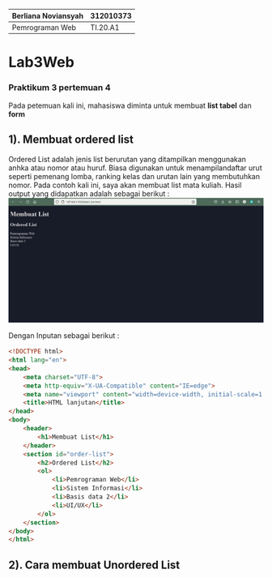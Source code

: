 |  Berliana Noviansyah  |  312010373  |
|-----------------------|-------------|
|    Pemrograman Web    |   TI.20.A1  |

# Lab3Web
### Praktikum 3 pertemuan 4

Pada petemuan kali ini, mahasiswa diminta untuk membuat **list tabel** dan **form**

## 1). Membuat ordered list

Ordered List adalah jenis list berurutan yang ditampilkan menggunakan anhka atau nomor atau huruf.
Biasa digunakan untuk menampilandaftar urut seperti pemenang lomba, ranking kelas dan urutan lain yang membutuhkan nomor.
Pada contoh kali ini, saya akan membuat list mata kuliah.
Hasil output yang didapatkan adalah sebagai berikut :
![membuat_ordered_list](img/pic1.png) 

Dengan Inputan sebagai berikut :

```html
<!DOCTYPE html>
<html lang="en">
<head>
    <meta charset="UTF-8">
    <meta http-equiv="X-UA-Compatible" content="IE=edge">
    <meta name="viewport" content="width=device-width, initial-scale=1.0">
    <title>HTML lanjutan</title>
</head>
<body>
    <header>
        <h1>Membuat List</h1>
    </header>
    <section id="order-list">
        <h2>Ordered List</h2>
        <ol>
            <li>Pemrograman Web</li>
            <li>Sistem Informasi</li>
            <li>Basis data 2</li>
            <li>UI/UX</li>
        </ol>
    </section>
</body>
</html>
```

## 2). Cara membuat Unordered List
